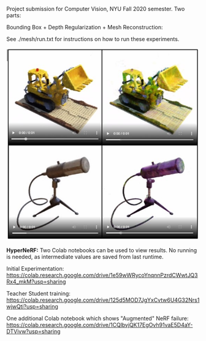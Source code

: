 Project submission for Computer Vision, NYU Fall 2020 semester. Two parts:

Bounding Box + Depth Regularization + Mesh Reconstruction:

See ./mesh/run.txt for instructions on how to run these experiments.

![HyperNeRFComparison](HyperComparison.jpg)

**HyperNeRF:**
Two Colab notebooks can be used to view results. No running is needed, as intermediate values are saved from last runtime.

Initial Experimentation: https://colab.research.google.com/drive/1e59wWRycoYnqnnPzrdCWwtJQ3Rx4_mkM?usp=sharing

Teacher Student training: https://colab.research.google.com/drive/125d5MOD7JgYxCvtw6U4G32Nrs1wjwQti?usp=sharing

One additional Colab notebook which shows "Augmented" NeRF failure: https://colab.research.google.com/drive/1CQlbvjQK17EgOvh91vaE5D4aY-DTVivw?usp=sharing

